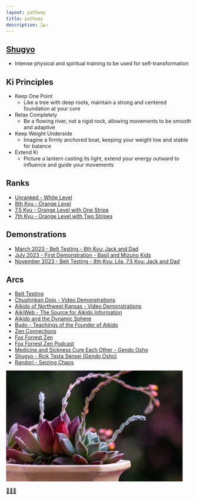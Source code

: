 ```yaml
---
layout: pathway
title: pathway
description: 🥋☯️⚡
---
```


## [Shugyo](https://open.spotify.com/episode/40XeMBhJ3SNkIn5a28O4YD)

* Intense physical and spiritual training to be used for self-transformation

## Ki Principles

* Keep One Point
  * Like a tree with deep roots, maintain a strong and centered foundation at your core
* Relax Completely
  * Be a flowing river, not a rigid rock, allowing movements to be smooth and adaptive
* Keep Weight Underside
  * Imagine a firmly anchored boat, keeping your weight low and stable for balance
* Extend Ki
  * Picture a lantern casting its light, extend your energy outward to influence and guide your movements

## Ranks

* [Unranked - White Level](./unranked)
* [8th Kyu - Orange Level](./kyu-8)
* [7.5 Kyu - Orange Level with One Stripe](./kyu-7.5)
* [7th Kyu - Orange Level with Two Stripes](./kyu-8)

## Demonstrations

* [March 2023 - Belt Testing - 8th Kyu: Jack and Dad](https://www.youtube.com/watch?v=VvirYiT8etI)
* [July 2023 - First Demonstration - Basil and Mizuno Kids](https://www.youtube.com/watch?v=bUbMgWkmlHw)
* [November 2023 - Belt Testing - 8th Kyu: Lila, 7.5 Kyu: Jack and Dad](https://youtu.be/_h4NeN6mOzk)

## Arcs

* [Belt Testing](https://aikido-dojo.org/the-dojo/test-requirements/)
* [Chushinkan Dojo - Video Demonstrations](http://www.chushinkan.com/video.html)
* [Aikido of Northwest Kansas - Video Demonstrations](https://www.youtube.com/@aikidoofnorthwestkansas6804)
* [AikiWeb - The Source for Aikido Information](http://www.aikiweb.com/)
* [Aikido and the Dynamic Sphere](https://www.amazon.com/gp/product/0804832846/ref=ppx_yo_dt_b_search_asin_title)
* [Budo - Teachings of the Founder of Aikido](https://www.amazon.com/Budo-Teachings-Founder-Morihei-Ueshiba/dp/1568364873)
* [Zen Connections](https://isha.sadhguru.org/us/en/wisdom/article/zen-and-yoga)
* [Fox Forrest Zen](https://www.foxforestzen.org/)
* [Fox Forrest Zen Podcast](https://open.spotify.com/show/7wSBxzCfYLePhUadRxX4Wh?si=8CHj5aCoS9uwTwoJsw4-zg)
* [Medicine and Sickness Cure Each Other - Gendo Osho](https://genjo.libsyn.com/medicine-and-sickness-cure-each-other)
* [Shugyo - Rick Testa Sensei (Gendo Osho)](https://open.spotify.com/episode/40XeMBhJ3SNkIn5a28O4YD)
* [Randori - Seizing Chaos](https://www.aikido411.com/aikido-techniques-randori-beauty-in-harmony-harmony-in-motion/)

![...](./index.jpg)

[🌿🌀🎨](https://link.basil.one)
